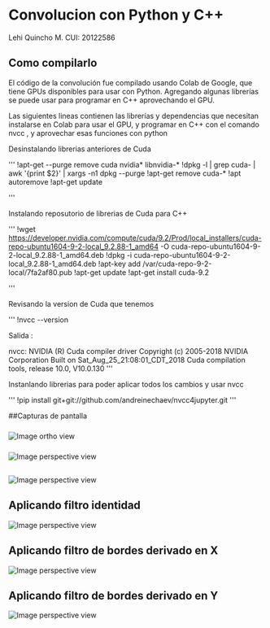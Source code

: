 # Convolucion con Python y C++

Lehi Quincho M.
CUI: 20122586

## Como compilarlo

El código de la convolución fue compilado usando Colab de Google, que tiene GPUs disponibles para usar con Python.
Agregando algunas librerías se puede usar para programar en C++ aprovechando el GPU. 


Las siguientes lineas contienen las librerías y dependencias que necesitan instalarse en Colab para usar el GPU, y programar en C++ con el comando nvcc , y aprovechar esas funciones con python

Desinstalando librerias anteriores de Cuda

'''
!apt-get --purge remove cuda nvidia* libnvidia-*
!dpkg -l | grep cuda- | awk '{print $2}' | xargs -n1 dpkg --purge
!apt-get remove cuda-*
!apt autoremove
!apt-get update

'''

Instalando reposutorio de librerias de Cuda para C++

'''
!wget https://developer.nvidia.com/compute/cuda/9.2/Prod/local_installers/cuda-repo-ubuntu1604-9-2-local_9.2.88-1_amd64 -O cuda-repo-ubuntu1604-9-2-local_9.2.88-1_amd64.deb
!dpkg -i cuda-repo-ubuntu1604-9-2-local_9.2.88-1_amd64.deb
!apt-key add /var/cuda-repo-9-2-local/7fa2af80.pub
!apt-get update
!apt-get install cuda-9.2

'''

Revisando la version de Cuda que tenemos

'''
!nvcc --version 


Salida :

nvcc: NVIDIA (R) Cuda compiler driver
Copyright (c) 2005-2018 NVIDIA Corporation
Built on Sat_Aug_25_21:08:01_CDT_2018
Cuda compilation tools, release 10.0, V10.0.130
'''

Instanlando librerias para poder aplicar todos los cambios y usar nvcc

'''
!pip install git+git://github.com/andreinechaev/nvcc4jupyter.git
'''


##Capturas de pantalla

### 
![Image ortho view ](https://github.com/lehi10/TopicosEnGrafica/blob/master/Convoluci%C3%B3n%20GPU/python/capturas/colab.png)

### 
![Image perspective view](https://github.com/lehi10/TopicosEnGrafica/blob/master/Convoluci%C3%B3n%20GPU/python/capturas/img1.png)

##
![Image perspective view](https://github.com/lehi10/TopicosEnGrafica/blob/master/Convoluci%C3%B3n%20GPU/python/capturas/img2.png)

## Aplicando filtro identidad
![Image perspective view](https://github.com/lehi10/TopicosEnGrafica/blob/master/Convoluci%C3%B3n%20GPU/python/capturas/imgid.png)

## Aplicando filtro de bordes derivado en X
![Image perspective view](https://github.com/lehi10/TopicosEnGrafica/blob/master/Convoluci%C3%B3n%20GPU/python/capturas/imgv.png)

## Aplicando filtro de bordes derivado en Y
![Image perspective view](https://github.com/lehi10/TopicosEnGrafica/blob/master/Convoluci%C3%B3n%20GPU/python/capturas/imgh.png)

